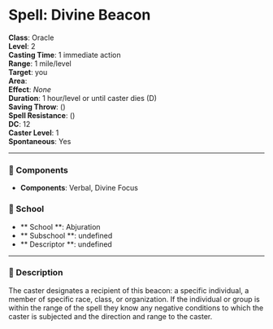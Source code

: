 
# Spell: Divine Beacon
**Class**: Oracle  
**Level**: 2  
**Casting Time**: 1 immediate action  
**Range**: 1 mile/level  
**Target**: you  
**Area**:   
**Effect**: _None_  
**Duration**: 1 hour/level or until caster dies (D)  
**Saving Throw**:  ()  
**Spell Resistance**:  ()  
**DC**: 12  
**Caster Level**: 1  
**Spontaneous**: Yes

---

### 🔮 Components
- **Components**: Verbal, Divine Focus

### 🏫 School
- ** School **: Abjuration
- ** Subschool **: undefined
- ** Descriptor **: undefined
---

### 📜 Description
The caster designates a recipient of this beacon: a specific individual, a member of specific race, class, or organization. If the individual or group is within the range of the spell they know any negative conditions to which the caster is subjected and the direction and range to the caster.
